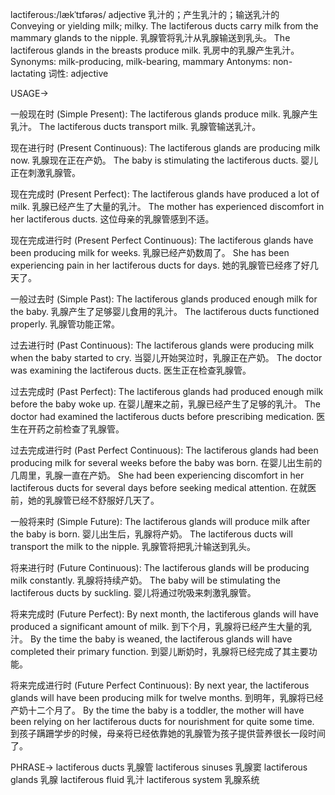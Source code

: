 lactiferous:/lækˈtɪfərəs/
adjective
乳汁的；产生乳汁的；输送乳汁的
Conveying or yielding milk; milky.
The lactiferous ducts carry milk from the mammary glands to the nipple. 乳腺管将乳汁从乳腺输送到乳头。
The lactiferous glands in the breasts produce milk.  乳房中的乳腺产生乳汁。
Synonyms: milk-producing, milk-bearing, mammary
Antonyms: non-lactating
词性: adjective


USAGE->

一般现在时 (Simple Present):
The lactiferous glands produce milk. 乳腺产生乳汁。
The lactiferous ducts transport milk. 乳腺管输送乳汁。

现在进行时 (Present Continuous):
The lactiferous glands are producing milk now. 乳腺现在正在产奶。
The baby is stimulating the lactiferous ducts. 婴儿正在刺激乳腺管。


现在完成时 (Present Perfect):
The lactiferous glands have produced a lot of milk. 乳腺已经产生了大量的乳汁。
The mother has experienced discomfort in her lactiferous ducts. 这位母亲的乳腺管感到不适。

现在完成进行时 (Present Perfect Continuous):
The lactiferous glands have been producing milk for weeks. 乳腺已经产奶数周了。
She has been experiencing pain in her lactiferous ducts for days. 她的乳腺管已经疼了好几天了。


一般过去时 (Simple Past):
The lactiferous glands produced enough milk for the baby. 乳腺产生了足够婴儿食用的乳汁。
The lactiferous ducts functioned properly. 乳腺管功能正常。

过去进行时 (Past Continuous):
The lactiferous glands were producing milk when the baby started to cry.  当婴儿开始哭泣时，乳腺正在产奶。
The doctor was examining the lactiferous ducts. 医生正在检查乳腺管。


过去完成时 (Past Perfect):
The lactiferous glands had produced enough milk before the baby woke up. 在婴儿醒来之前，乳腺已经产生了足够的乳汁。
The doctor had examined the lactiferous ducts before prescribing medication. 医生在开药之前检查了乳腺管。

过去完成进行时 (Past Perfect Continuous):
The lactiferous glands had been producing milk for several weeks before the baby was born. 在婴儿出生前的几周里，乳腺一直在产奶。
She had been experiencing discomfort in her lactiferous ducts for several days before seeking medical attention. 在就医前，她的乳腺管已经不舒服好几天了。


一般将来时 (Simple Future):
The lactiferous glands will produce milk after the baby is born. 婴儿出生后，乳腺将产奶。
The lactiferous ducts will transport the milk to the nipple. 乳腺管将把乳汁输送到乳头。

将来进行时 (Future Continuous):
The lactiferous glands will be producing milk constantly. 乳腺将持续产奶。
The baby will be stimulating the lactiferous ducts by suckling. 婴儿将通过吮吸来刺激乳腺管。

将来完成时 (Future Perfect):
By next month, the lactiferous glands will have produced a significant amount of milk. 到下个月，乳腺将已经产生大量的乳汁。
By the time the baby is weaned, the lactiferous glands will have completed their primary function. 到婴儿断奶时，乳腺将已经完成了其主要功能。

将来完成进行时 (Future Perfect Continuous):
By next year, the lactiferous glands will have been producing milk for twelve months. 到明年，乳腺将已经产奶十二个月了。
By the time the baby is a toddler, the mother will have been relying on her lactiferous ducts for nourishment for quite some time. 到孩子蹒跚学步的时候，母亲将已经依靠她的乳腺管为孩子提供营养很长一段时间了。



PHRASE->
lactiferous ducts 乳腺管
lactiferous sinuses 乳腺窦
lactiferous glands 乳腺
lactiferous fluid 乳汁
lactiferous system 乳腺系统
